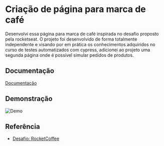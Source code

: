 
# Criação de página para marca de café

Desenvolvi essa página para marca de café inspirada no desafio proposto pela rocketseat.
O projeto foi desenvolvido de forma totalmente independente e visando por em prática os conhecimentos
adquiridos no curso de testes automatizados com cypress, adicionei ao projeto uma segunda página onde é possível simular pedidos de produtos.




## Documentação

[Documentação](https://efficient-sloth-d85.notion.site/Desafio-RocketCoffee-7802895f0dd44da5a6f71a64badc7e72)


## Demonstração

![Demo](https://media.giphy.com/media/kRfqhEGwRKDlC5quaS/giphy.gif "Demo")


## Referência

 - [Desafio: RocketCoffee](https://app.rocketseat.com.br/discover/challenges/rocketcoffee)
